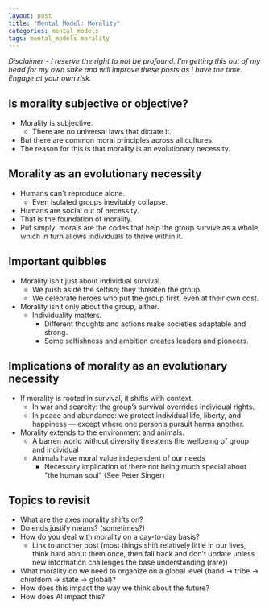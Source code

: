 ```yaml
---
layout: post
title: "Mental Model: Morality"
categories: mental_models
tags: mental_models morality
---
```


*Disclaimer - I reserve the right to not be profound. I'm getting this out of my head for my own sake and will improve these posts as I have the time. Engage at your own risk.*

## Is morality subjective or objective?
- Morality is subjective.
  - There are no universal laws that dictate it.
- But there are common moral principles across all cultures.
- The reason for this is that morality is an evolutionary necessity.

## Morality as an evolutionary necessity
- Humans can't reproduce alone.
  - Even isolated groups inevitably collapse.
- Humans are social out of necessity.
- That is the foundation of morality.
- Put simply: morals are the codes that help the group survive as a whole, which in turn allows individuals to thrive within it.

## Important quibbles
- Morality isn’t just about individual survival.
  - We push aside the selfish; they threaten the group.
  - We celebrate heroes who put the group first, even at their own cost.
- Morality isn’t only about the group, either.
  - Individuality matters.
    - Different thoughts and actions make societies adaptable and strong.
    - Some selfishness and ambition creates leaders and pioneers.

## Implications of morality as an evolutionary necessity
- If morality is rooted in survival, it shifts with context.
  - In war and scarcity: the group’s survival overrides individual rights.
  - In peace and abundance: we protect individual life, liberty, and happiness — except where one person’s pursuit harms another.
- Morality extends to the environment and animals.
  - A barren world without diversity threatens the wellbeing of group and individual
  - Animals have moral value independent of our needs
    - Necessary implication of there not being much special about "the human soul" (See Peter Singer)

## Topics to revisit
- What are the axes morality shifts on?
- Do ends justify means? (sometimes?)
- How do you deal with morality on a day-to-day basis?
  - Link to another post (most things shift relatively little in our lives, think hard about them once, then fall back and don't update unless new information challenges the base understanding (rare))
- What morality do we need to organize on a global level (band -> tribe -> chiefdom -> state -> global)?
- How does this impact the way we think about the future?
- How does AI impact this?